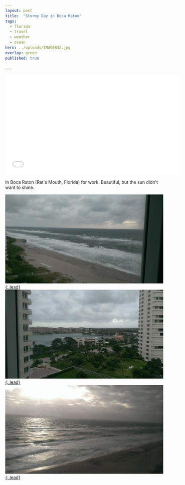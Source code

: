 ```yaml
---
layout: post
title:  "Stormy Day in Boca Raton"
tags:
  - florida
  - travel
  - weather
  - ocean
hero: ../uploads/IMAG0842.jpg
overlay: green
published: true

---
```


<iframe width="560" height="315" src="../uploads/VIDEO0054.mp4" frameborder="0">Ocean View - Boca Raton</iframe>

In Boca Raton (Rat's Mouth, Florida) for work. Beautiful, but the sun didn't want to shine.

[![stormy weather](../uploads/IMAG0842.jpg){:.lead}](../uploads/IMAG0842.jpg)
[![the other side](../uploads/IMAG0844.jpg){:.lead}](../uploads/IMAG0844.jpg)
[![another view](../uploads/IMAG0848.jpg){:.lead}](../uploads/IMAG0848.jpg)